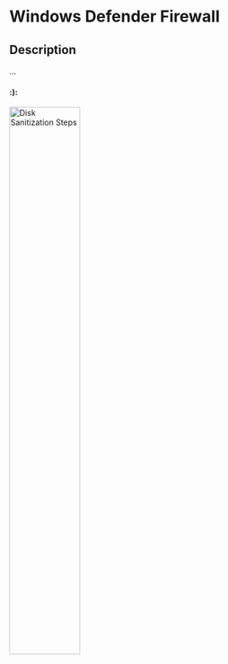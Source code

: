<h1>Windows Defender Firewall</h1>

<h2>Description</h2>
...
<br />

<h4>:):</h4>
<img src="https://github.com/Yagoobz/CustomPCBuilds/assets/145611184/70aa943c-2c96-4b7a-a410-188eafe65470" height="50%" width="50%" alt="Disk Sanitization Steps"/>

